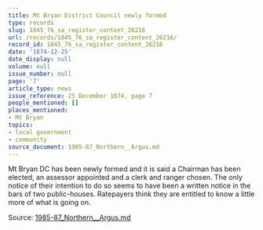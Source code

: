 ```yaml
---
title: Mt Bryan District Council newly formed
type: records
slug: 1845_76_sa_register_content_26216
url: /records/1845_76_sa_register_content_26216/
record_id: 1845_76_sa_register_content_26216
date: '1874-12-25'
date_display: null
volume: null
issue_number: null
page: '7'
article_type: news
issue_reference: 25 December 1874, page 7
people_mentioned: []
places_mentioned:
- Mt Bryan
topics:
- local government
- community
source_document: 1985-87_Northern__Argus.md
---
```


Mt Bryan DC has been newly formed and it is said a Chairman has been elected, an assessor appointed and a clerk and ranger chosen.  The only notice of their intention to do so seems to have been a written notice in the bars of two public-houses.  Ratepayers think they are entitled to know a little more of what is going on.

Source: [1985-87_Northern__Argus.md](/downloads/markdown/1985-87_Northern__Argus.md)
